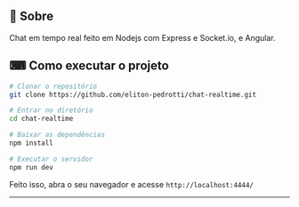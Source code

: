 ## 📖 Sobre 

Chat em tempo real feito em Nodejs com Express e Socket.io, e Angular.


 ## ⌨ Como executar o projeto

```bash
# Clonar o repositório
git clone https://github.com/eliton-pedrotti/chat-realtime.git

# Entrar no diretório
cd chat-realtime

# Baixar as dependências
npm install

# Executar o servidor
npm run dev
```

Feito isso, abra o seu navegador e acesse `http://localhost:4444/`

---

